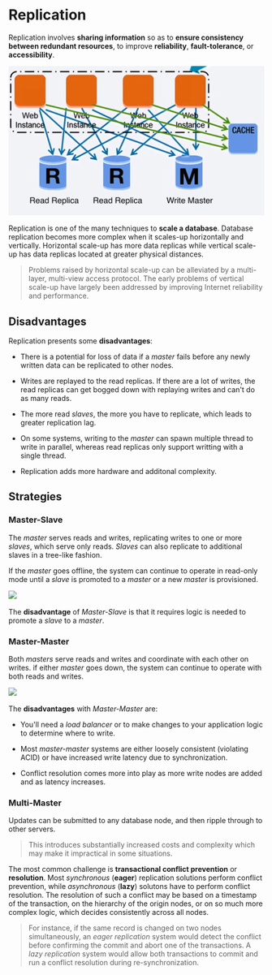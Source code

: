 # Replication

Replication involves **sharing information** so as to **ensure consistency between redundant resources**, to improve **reliability**, **fault-tolerance**, or **accessibility**.

![](2021-06-28-22-46-23.png)

Replication is one of the many techniques to **scale a database**. Database replication becomes more complex when it scales-up horizontally and vertically. Horizontal scale-up has more data replicas while vertical scale-up has data replicas located at greater physical distances.

> Problems raised by horizontal scale-up can be alleviated by a multi-layer, multi-view access protocol. The early problems of vertical scale-up have largely been addressed by improving Internet reliability and performance.

## Disadvantages

Replication presents some **disadvantages**:

* There is a potential for loss of data if a *master* fails before any newly written data can be replicated to other nodes.

* Writes are replayed to the read replicas. If there are a lot of writes, the read replicas can get bogged down with replaying writes and can't do as many reads.

* The more read *slaves*, the more you have to replicate, which leads to greater replication lag.

* On some systems, writing to the *master* can spawn multiple thread to write in parallel, whereas read replicas only support writting with a single thread.

* Replication adds more hardware and additonal complexity.

## Strategies

### Master-Slave

The *master* serves reads and writes, replicating writes to one or more *slaves*, which serve only reads. *Slaves* can also replicate to additional slaves in a tree-like fashion.

If the *master* goes offline, the system can continue to operate in read-only mode until a *slave* is promoted to a *master* or a new *master* is provisioned.

![](2021-06-28-22-35-06.png)

The **disadvantage** of *Master-Slave* is that it requires logic is needed to promote a *slave* to a *master*.

### Master-Master

Both *masters* serve reads and writes and coordinate with each other on writes. if either *master* goes down, the system can continue to operate with both reads and writes.

![](2021-06-28-22-37-02.png)

The **disadvantages** with *Master-Master* are:

* You'll need a *load balancer* or to make changes to your application logic to determine where to write.

* Most *master-master* systems are either loosely consistent (violating ACID) or have increased write latency due to synchronization.

* Conflict resolution comes more into play as more write nodes are added and as latency increases.

### Multi-Master

Updates can be submitted to any database node, and then ripple through to other servers.

> This introduces substantially increased costs and complexity which may make it impractical in some situations.

The most common challenge is **transactional conflict prevention** or **resolution**. Most *synchronous* (**eager**) replication solutions perform conflict prevention, while *asynchronous* (**lazy**) solutons have to perform conflict resolution. The resolution of such a conflict may be based on a timestamp of the transaction, on the hierarchy of the origin nodes, or on so much more complex logic, which decides consistently across all nodes.

> For instance, if the same record is changed on two nodes simultaneously, an *eager replication* system would detect the conflict before confirming the commit and abort one of the transactions. A *lazy replication* system would allow both transactions to commit and run a conflict resolution during re-synchronization.
